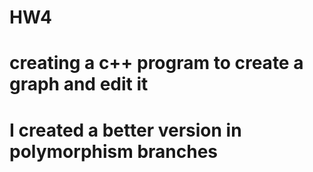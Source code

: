 # HW4
# creating a c++ program to create a graph and edit it
# I created a better version in polymorphism branches
